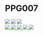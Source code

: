 # PPG007

<img src="https://github-readme-stats.vercel.app/api?username=PPG007&count_private=true&show_icons=true&theme=algolia" />

<img src="https://github-readme-streak-stats.herokuapp.com?user=PPG007&theme=dark&hide_border=true&locale=zh" />

<img src="https://github-readme-stats.vercel.app/api/top-langs/?username=PPG007" />

<div>
    <a href="https://github.com/PPG007/PPG007.github.io.git">
        <img src="https://github-readme-stats.vercel.app/api/pin/?username=PPG007&repo=PPG007.github.io&theme=algolia&show_owner=true" />
    </a>
    <a href="https://github.com/PPG007/protoc-gen.git">
        <img src="https://github-readme-stats.vercel.app/api/pin/?username=PPG007&repo=protoc-gen&theme=algolia&show_owner=true" />
    </a>
    <a href="https://github.com/qiniu/qmgo.git">
        <img src="https://github-readme-stats.vercel.app/api/pin/?username=qiniu&repo=qmgo&theme=algolia&show_owner=true" />
    </a>
    <a href="https://github.com/PPG007/todo-reminder.git">
        <img src="https://github-readme-stats.vercel.app/api/pin/?username=PPG007&repo=todo-reminder&theme=algolia&show_owner=true" />
    </a>
    <a href="https://github.com/PPG007/todo-reminder-uniapp.git">
        <img src="https://github-readme-stats.vercel.app/api/pin/?username=PPG007&repo=todo-reminder-uniapp&theme=algolia&show_owner=true" />
    </a>
</div>
